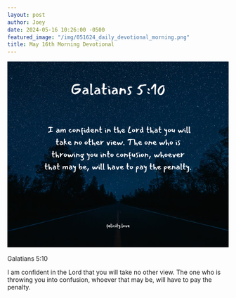 ```yaml
---
layout: post
author: Joey
date: 2024-05-16 10:26:00 -0500
featured_image: "/img/051624_daily_devotional_morning.png"
title: May 16th Morning Devotional
---
```


[![May 15th 2024 - Morning Devotional](/img/051624_daily_devotional_morning.png)](/img/051624_daily_devotional_morning.png)
 
 Galatians 5:10

 I am confident in the Lord that you will take no other view. The one who is throwing you into confusion, whoever that may be, will have to pay the penalty.